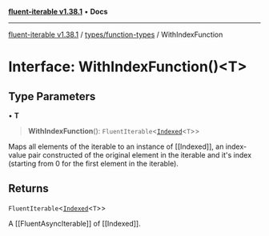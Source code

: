 [**fluent-iterable v1.38.1**](../../../README.md) • **Docs**

***

[fluent-iterable v1.38.1](../../../README.md) / [types/function-types](../README.md) / WithIndexFunction

# Interface: WithIndexFunction()\<T\>

## Type Parameters

• **T**

> **WithIndexFunction**(): `FluentIterable`\<[`Indexed`](../../interfaces/Indexed.md)\<`T`\>\>

Maps all elements of the iterable to an instance of [[Indexed]], an index-value pair constructed of the original element in the iterable and it's index (starting from 0 for the first element in the iterable).

## Returns

`FluentIterable`\<[`Indexed`](../../interfaces/Indexed.md)\<`T`\>\>

A [[FluentAsyncIterable]] of [[Indexed]].
